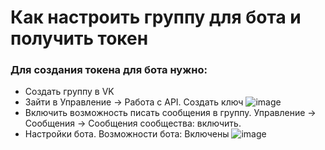 Как настроить группу для бота и получить токен  
=

### Для создания токена для бота нужно:

- Создать группу в VK  
- Зайти в Управление -> Работа с API. Создать ключ ![image](https://user-images.githubusercontent.com/12861849/114929451-7c907380-9e3c-11eb-8a1a-44597b634a5c.png)  
- Включить возможность писать сообщения в группу. Управление -> Сообщения -> Сообщения сообщества: включить.  
- Настройки бота. Возможности бота: Включены ![image](https://user-images.githubusercontent.com/12861849/114929568-a0ec5000-9e3c-11eb-8ea4-cafa0dc56b59.png)